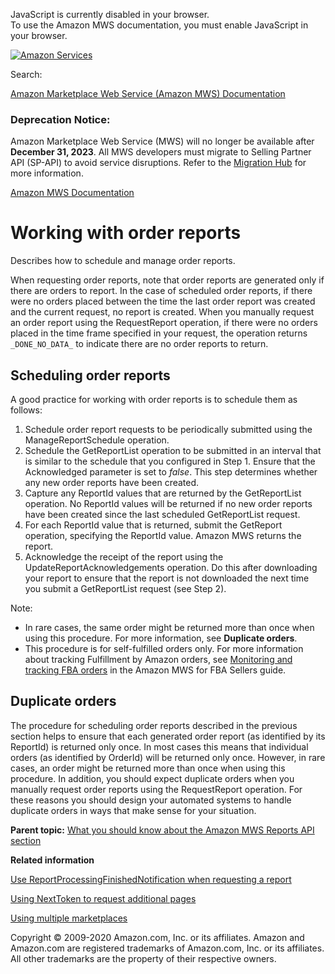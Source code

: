 <div id="MWSDX_noscript">

JavaScript is currently disabled in your browser.  
To use the Amazon MWS documentation, you must enable JavaScript in your
browser.

</div>

<div id="MWSDX_divtop">

[![Amazon
Services](https://images-na.ssl-images-amazon.com/images/G/08/mwsportal/fr_FR/amazonservices.gif "Amazon Services")](http://services.amazon.fr)

<div id="MWSDX_search">

<span id="MWSDX_searchlbl">Search:</span>

</div>

  
<span id="MWSDX_titlebar">[Amazon Marketplace Web Service (Amazon MWS)
Documentation](https://developer.amazonservices.fr/gp/mws/docs.html)</span>
<span id="MWSDX_dep_notice"></span>

### Deprecation Notice:

Amazon Marketplace Web Service (MWS) will no longer be available after
**December 31, 2023**. All MWS developers must migrate to Selling
Partner API (SP-API) to avoid service disruptions. Refer to the
[Migration
Hub](https://developer-docs.amazon.com/sp-api/page/migration-hub) for
more information.

</div>

<div id="MWSDX_divbottom">

<div id="MWSDX_divleft">

<div id="MWSDX_toc">

</div>

</div>

<div id="MWSDX_divright">

<div id="MWSDX_content">

<span id="MWSDX_breadcrumbs">[Amazon MWS
Documentation](https://developer.amazonservices.fr/gp/mws/docs.html)</span>

<div id="Reports_WorkingWithOrderReports" class="nested0">

# Working with order reports

<div class="body">

Describes how to schedule and manage order reports.

When requesting order reports, note that order reports are generated
only if there are orders to report. In the case of scheduled order
reports, if there were no orders placed between the time the last order
report was created and the current request, no report is created. When
you manually request an order report using the <span
class="keyword apiname">RequestReport</span> operation, if there were no
orders placed in the time frame specified in your request, the operation
returns `_DONE_NO_DATA_` to indicate there are no order reports to
return.

<div class="section">

## Scheduling order reports

<div class="p">

A good practice for working with order reports is to schedule them as
follows:

1.  Schedule order report requests to be periodically submitted using
    the <span class="keyword apiname">ManageReportSchedule</span>
    operation.
2.  Schedule the <span class="keyword apiname">GetReportList</span>
    operation to be submitted in an interval that is similar to the
    schedule that you configured in Step 1. Ensure that the <span
    class="keyword parmname">Acknowledged</span> parameter is set to
    *false*. This step determines whether any new order reports have
    been created.
3.  Capture any <span class="keyword parmname">ReportId</span> values
    that are returned by the <span
    class="keyword apiname">GetReportList</span> operation. No <span
    class="keyword parmname">ReportId</span> values will be returned if
    no new order reports have been created since the last scheduled
    <span class="keyword apiname">GetReportList</span> request.
4.  For each <span class="keyword parmname">ReportId</span> value that
    is returned, submit the <span
    class="keyword apiname">GetReport</span> operation, specifying the
    <span class="keyword parmname">ReportId</span> value. Amazon MWS
    returns the report.
5.  Acknowledge the receipt of the report using the <span
    class="keyword apiname">UpdateReportAcknowledgements</span>
    operation. Do this after downloading your report to ensure that the
    report is not downloaded the next time you submit a <span
    class="keyword parmname">GetReportList</span> request (see Step 2).

</div>

<div class="note note">

<span class="notetitle">Note:</span>

-   In rare cases, the same order might be returned more than once when
    using this procedure. For more information, see **Duplicate
    orders**.
-   This procedure is for <span class="ph">self-fulfilled</span> orders
    only. For more information about tracking <span
    class="ph">Fulfillment by Amazon</span> orders, see
    <a href="../fba_guide/FBAGuide_MonitorAFNAmazonOrders.md" class="xref">Monitoring and tracking FBA orders</a>
    in the Amazon MWS for FBA Sellers guide.

</div>

</div>

<div class="section">

## Duplicate orders

The procedure for scheduling order reports described in the previous
section helps to ensure that each generated order report (as identified
by its <span class="keyword parmname">ReportId</span>) is returned only
once. In most cases this means that individual orders (as identified by
<span class="keyword parmname">OrderId</span>) will be returned only
once. However, in rare cases, an order might be returned more than once
when using this procedure. In addition, you should expect duplicate
orders when you manually request order reports using the <span
class="keyword apiname">RequestReport</span> operation. For these
reasons you should design your automated systems to handle duplicate
orders in ways that make sense for your situation.

</div>

</div>

<div class="related-links">

<div class="familylinks">

<div class="parentlink">

**Parent topic:**
<a href="../reports/Reports_Overview.md" class="link">What you should know about the Amazon MWS Reports API section</a>

</div>

</div>

<div class="relinfo">

**Related information**  

<div>

<a href="../reports/Reports_UseReportProcessingFinished.md" class="link">Use ReportProcessingFinishedNotification when requesting a report</a>

</div>

<div>

<a href="../reports/Reports_UsingNextToken.md" class="link" title="Describes how to use the NextToken to receive more response elements than the maximum number of response elements allowed by an operation.">Using NextToken to request additional pages</a>

</div>

<div>

<a href="../reports/Reports_UsingMultipleMarketplaces.md" class="link" title="Describes the best practices to follow when you are registered to sell in multiple marketplaces.">Using multiple marketplaces</a>

</div>

</div>

</div>

</div>

<div id="MWSDX_footer">

Copyright © 2009-2020 Amazon.com, Inc. or its affiliates. Amazon and
Amazon.com are registered trademarks of Amazon.com, Inc. or its
affiliates. All other trademarks are the property of their respective
owners.

</div>

</div>

</div>

<div style="clear: both;">

</div>

</div>
